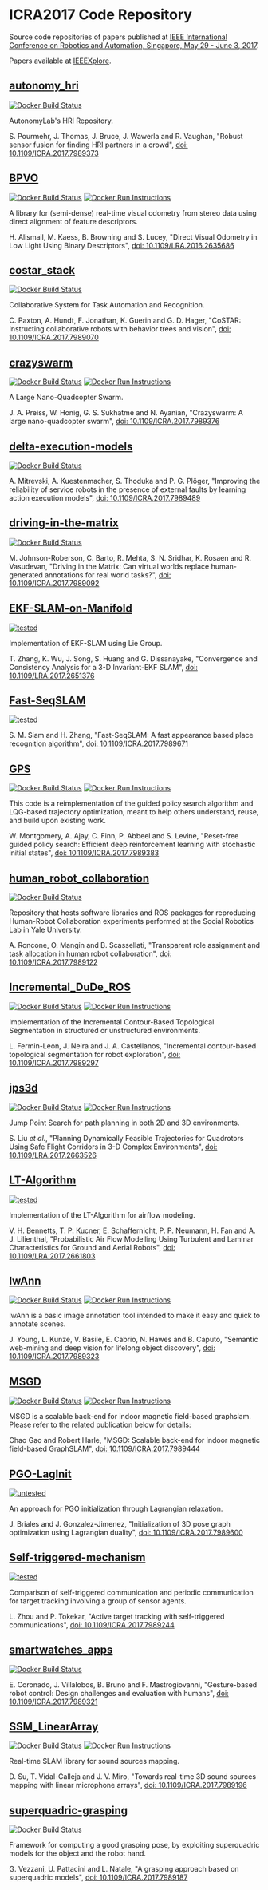 # ICRA2017 Code Repository

Source code repositories of papers published at [IEEE International Conference on Robotics and Automation, Singapore, May 29 - June 3, 2017](http://www.icra2017.org/).

Papers available at [IEEEXplore](https://ieeexplore.ieee.org/xpl/mostRecentIssue.jsp?punumber=7960754).

## [autonomy_hri](https://github.com/ICRA2017/autonomy_hri)

<!---
[![Docker logo](docker_not.png "Not running in Docker")](https://github.com/ICRA2017/autonomy_hri#run-in-docker)
-->
[![Docker Build Status](https://img.shields.io/docker/build/icra2017/autonomy_hri.svg)](https://hub.docker.com/r/icra2017/autonomy_hri/)

AutonomyLab's HRI Repository.

S. Pourmehr, J. Thomas, J. Bruce, J. Wawerla and R. Vaughan, "Robust sensor fusion for finding HRI partners in a crowd",
[doi: 10.1109/ICRA.2017.7989373](https://doi.org/10.1109/ICRA.2017.7989373)

## [BPVO](https://github.com/ICRA2017/bpvo)

<!---
[![Docker logo](docker_run_small.png "Run in Docker")](https://github.com/ICRA2017/bpvo#run-in-docker)
-->
[![Docker Build Status](https://img.shields.io/docker/build/icra2017/bpvo.svg)](https://hub.docker.com/r/icra2017/bpvo/)
[![Docker Run Instructions](https://img.shields.io/badge/docker-run-brightgreen.svg)](https://github.com/ICRA2017/bpvo#run-in-docker)

A library for (semi-dense) real-time visual odometry from stereo data using direct alignment of feature descriptors.

H. Alismail, M. Kaess, B. Browning and S. Lucey, "Direct Visual Odometry in Low Light Using Binary Descriptors", 
[doi: 10.1109/LRA.2016.2635686](https://doi.org/10.1109/LRA.2016.2635686)

## [costar_stack](https://github.com/ICRA2017/costar_stack)

<!---
[![Docker logo](docker_not.png "Not running in Docker")](https://github.com/ICRA2017/costar_stack#run-in-docker)
-->
[![Docker Build Status](https://img.shields.io/docker/build/icra2017/costar_stack.svg)](https://hub.docker.com/r/icra2017/costar_stack/)

Collaborative System for Task Automation and Recognition.

C. Paxton, A. Hundt, F. Jonathan, K. Guerin and G. D. Hager, "CoSTAR: Instructing collaborative robots with behavior trees and vision",
[doi: 10.1109/ICRA.2017.7989070](https://doi.org/10.1109/ICRA.2017.7989070)

## [crazyswarm](https://github.com/ICRA2017/crazyswarm)

<!---
[![Docker logo](docker_run_small.png "Run in Docker")](https://github.com/ICRA2017/crazyswarm#run-in-docker)
-->
[![Docker Build Status](https://img.shields.io/docker/build/icra2017/crazyswarm.svg)](https://hub.docker.com/r/icra2017/crazyswarm/)
[![Docker Run Instructions](https://img.shields.io/badge/docker-run-brightgreen.svg)](https://github.com/ICRA2017/crazyswarm#run-in-docker)

A Large Nano-Quadcopter Swarm.

J. A. Preiss, W. Honig, G. S. Sukhatme and N. Ayanian, "Crazyswarm: A large nano-quadcopter swarm",
[doi: 10.1109/ICRA.2017.7989376](https://doi.org/10.1109/ICRA.2017.7989376)

## [delta-execution-models](https://github.com/ICRA2017/delta-execution-models)

<!---
[![Docker logo](docker_not.png "Docker not available")](https://github.com/ICRA2017/delta-execution-models#run-in-docker)
-->
[![Docker Build Status](https://img.shields.io/docker/build/icra2017/delta-execution-models.svg)](https://hub.docker.com/r/icra2017/delta-execution-models/)

A. Mitrevski, A. Kuestenmacher, S. Thoduka and P. G. Plöger, "Improving the reliability of service robots in the presence of external faults by learning action execution models",
[doi: 10.1109/ICRA.2017.7989489](https://doi.org/10.1109/ICRA.2017.7989489)

## [driving-in-the-matrix](https://github.com/ICRA2017/driving-in-the-matrix)

<!---
[![Docker logo](docker_not.png "Not running in Docker")](https://github.com/ICRA2017/driving-in-the-matrix#run-in-docker)
-->
[![Docker Build Status](https://img.shields.io/docker/build/icra2017/driving-in-the-matrix.svg)](https://hub.docker.com/r/icra2017/driving-in-the-matrix/)

M. Johnson-Roberson, C. Barto, R. Mehta, S. N. Sridhar, K. Rosaen and R. Vasudevan, "Driving in the Matrix: Can virtual worlds replace human-generated annotations for real world tasks?",
[doi: 10.1109/ICRA.2017.7989092](https://doi.org/10.1109/ICRA.2017.7989092)

## [EKF-SLAM-on-Manifold](https://github.com/ICRA2017/EKF-SLAM-on-Manifold)

<!---
[![Matlab logo](Matlab_Logo.png "Tests")](https://github.com/ICRA2017/EKF-SLAM-on-Manifold#tests) 
-->
[![tested](https://img.shields.io/badge/matlab-tested-brightgreen.svg)](https://github.com/ICRA2017/EKF-SLAM-on-Manifold#tests)

Implementation of EKF-SLAM using Lie Group.

T. Zhang, K. Wu, J. Song, S. Huang and G. Dissanayake, "Convergence and Consistency Analysis for a 3-D Invariant-EKF SLAM",
[doi: 10.1109/LRA.2017.2651376](https://doi.org/10.1109/LRA.2017.2651376)

## [Fast-SeqSLAM](https://github.com/ICRA2017/Fast-SeqSLAM)

<!---
[![Matlab logo](Matlab_Logo.png "Tests")](https://github.com/ICRA2017/Fast-SeqSLAM#tests) 
-->
[![tested](https://img.shields.io/badge/matlab-tested-brightgreen.svg)](https://github.com/ICRA2017/Fast-SeqSLAM#tests)

S. M. Siam and H. Zhang, "Fast-SeqSLAM: A fast appearance based place recognition algorithm",
[doi: 10.1109/ICRA.2017.7989671](https://doi.org/10.1109/ICRA.2017.7989671)

## [GPS](https://github.com/ICRA2017/gps)

<!---
[![Docker logo](docker_run_small.png "Run in Docker")](https://github.com/ICRA2017/gps#run-in-docker)
-->
[![Docker Build Status](https://img.shields.io/docker/build/icra2017/gps.svg)](https://hub.docker.com/r/icra2017/gps/)
[![Docker Run Instructions](https://img.shields.io/badge/docker-run-brightgreen.svg)](https://github.com/ICRA2017/gps#run-in-docker)

This code is a reimplementation of the guided policy search algorithm and LQG-based trajectory optimization, meant to help others understand, reuse, and build upon existing work.

W. Montgomery, A. Ajay, C. Finn, P. Abbeel and S. Levine, "Reset-free guided policy search: Efficient deep reinforcement learning with stochastic initial states",
[doi: 10.1109/ICRA.2017.7989383](https://doi.org/10.1109/ICRA.2017.7989383)

## [human_robot_collaboration](https://github.com/ICRA2017/human_robot_collaboration)

<!---
[![Docker logo](docker_not.png "Not running in Docker")](https://github.com/ICRA2017/human_robot_collaboration#run-in-docker)
-->
[![Docker Build Status](https://img.shields.io/docker/build/icra2017/human_robot_collaboration.svg)](https://hub.docker.com/r/icra2017/human_robot_collaboration/)

Repository that hosts software libraries and ROS packages for reproducing Human-Robot Collaboration experiments performed at the Social Robotics Lab in Yale University.

A. Roncone, O. Mangin and B. Scassellati, "Transparent role assignment and task allocation in human robot collaboration",
[doi: 10.1109/ICRA.2017.7989122](https://doi.org/10.1109/ICRA.2017.7989122)

## [Incremental_DuDe_ROS](https://github.com/ICRA2017/Incremental_DuDe_ROS)

<!---
[![Docker logo](docker_run_small.png "Run in Docker")](https://github.com/ICRA2017/Incremental_DuDe_ROS#run-in-docker)
-->
[![Docker Build Status](https://img.shields.io/docker/build/icra2017/incremental_dude_ros.svg)](https://hub.docker.com/r/icra2017/incremental_dude_ros/)
[![Docker Run Instructions](https://img.shields.io/badge/docker-run-brightgreen.svg)](https://github.com/ICRA2017/Incremental_DuDe_ROS#run-in-docker)

Implementation of the Incremental Contour-Based Topological Segmentation in structured or unstructured environments. 

L. Fermin-Leon, J. Neira and J. A. Castellanos, "Incremental contour-based topological segmentation for robot exploration",
[doi: 10.1109/ICRA.2017.7989297](https://doi.org/10.1109/ICRA.2017.7989297)

## [jps3d](https://github.com/ICRA2017/jps3d)

<!---
[![Docker logo](docker_run_small.png "Run in Docker")](https://github.com/ICRA2017/jps3d#run-in-docker)
-->
[![Docker Build Status](https://img.shields.io/docker/build/icra2017/jps3d.svg)](https://hub.docker.com/r/icra2017/jps3d/)
[![Docker Run Instructions](https://img.shields.io/badge/docker-run-brightgreen.svg)](https://github.com/ICRA2017/jps3d#run-in-docker)

Jump Point Search for path planning in both 2D and 3D environments.

S. Liu *et al.*, "Planning Dynamically Feasible Trajectories for Quadrotors Using Safe Flight Corridors in 3-D Complex Environments",
[doi: 10.1109/LRA.2017.2663526](https://doi.org/10.1109/LRA.2017.2663526)

## [LT-Algorithm](https://github.com/ICRA2017/LT-Algorithm)

<!---
[![Matlab logo](Matlab_Logo.png "Tests")](https://github.com/ICRA2017/LT-Algorithm#tests)
-->
[![tested](https://img.shields.io/badge/matlab-tested-brightgreen.svg)](https://github.com/ICRA2017/LT-Algorithm#tests)

Implementation of the LT-Algorithm for airflow modeling.

V. H. Bennetts, T. P. Kucner, E. Schaffernicht, P. P. Neumann, H. Fan and A. J. Lilienthal, "Probabilistic Air Flow Modelling Using Turbulent and Laminar Characteristics for Ground and Aerial Robots",
[doi: 10.1109/LRA.2017.2661803](https://doi.org/10.1109/LRA.2017.2661803)

## [lwAnn](https://github.com/ICRA2017/lwAnn)

<!---
[![Docker logo](docker_run_small.png "Run in Docker")](https://github.com/ICRA2017/lwAnn#run-in-docker)
-->
[![Docker Build Status](https://img.shields.io/docker/build/icra2017/lwann.svg)](https://hub.docker.com/r/icra2017/lwann/)
[![Docker Run Instructions](https://img.shields.io/badge/docker-run-brightgreen.svg)](https://github.com/ICRA2017/lwann#run-in-docker)

lwAnn is a basic image annotation tool intended to make it easy and quick to annotate scenes. 

J. Young, L. Kunze, V. Basile, E. Cabrio, N. Hawes and B. Caputo, "Semantic web-mining and deep vision for lifelong object discovery",
[doi: 10.1109/ICRA.2017.7989323](http://doir.org/10.1109/ICRA.2017.7989323)

## [MSGD](https://github.com/ICRA2017/MSGD)

<!---
[![Docker logo](docker_run_small.png "Run in Docker")](https://github.com/ICRA2017/MSGD#run-in-docker)
-->
[![Docker Build Status](https://img.shields.io/docker/build/icra2017/msgd.svg)](https://hub.docker.com/r/icra2017/msgd/)
[![Docker Run Instructions](https://img.shields.io/badge/docker-run-brightgreen.svg)](https://github.com/ICRA2017/msgd#run-in-docker)

MSGD is a scalable back-end for indoor magnetic field-based graphslam. Please refer to the related publication below for details:

Chao Gao and Robert Harle, "MSGD: Scalable back-end for indoor magnetic field-based GraphSLAM",
[doi: 10.1109/ICRA.2017.7989444](https://doi.org/10.1109/ICRA.2017.7989444)

## [PGO-LagInit](https://github.com/ICRA2017/PGO-LagInit)

<!---
[![Matlab logo](Matlab_Logo.png "Tests")](https://github.com/ICRA2017/PGO-LagInit#tests)
-->
[![untested](https://img.shields.io/badge/matlab-untested-brightred.svg)](https://github.com/ICRA2017/PGO-LagInit#tests)

An approach for PGO initialization through Lagrangian relaxation.

J. Briales and J. Gonzalez-Jimenez, "Initialization of 3D pose graph optimization using Lagrangian duality",
[doi: 10.1109/ICRA.2017.7989600](https://doi.org/10.1109/ICRA.2017.7989600)

## [Self-triggered-mechanism](https://github.com/ICRA2017/Self-triggered-mechanism)

<!---
[![Matlab logo](Matlab_Logo.png "Tests")](https://github.com/ICRA2017/Self-triggered-mechanism#tests)
-->
[![tested](https://img.shields.io/badge/matlab-tested-brightgreen.svg)](https://github.com/ICRA2017/Self-triggered-mechanism#tests)

Comparison of self-triggered communication and periodic communication for target tracking involving a group of sensor agents.

L. Zhou and P. Tokekar, "Active target tracking with self-triggered communications",
[doi: 10.1109/ICRA.2017.7989244](https://doi.org/10.1109/ICRA.2017.7989244)

## [smartwatches_apps](https://github.com/ICRA2017/smartwatches_apps)

<!---
[![Docker logo](docker_not.png "Docker not available")](https://github.com/ICRA2017/smartwatches_apps#run-in-docker)
-->
[![Docker Build Status](https://img.shields.io/docker/build/icra2017/smartwatches_apps.svg)](https://hub.docker.com/r/icra2017/smartwatches_apps/)

E. Coronado, J. Villalobos, B. Bruno and F. Mastrogiovanni, "Gesture-based robot control: Design challenges and evaluation with humans",
[doi: 10.1109/ICRA.2017.7989321](https://doi.org/10.1109/ICRA.2017.7989321)

## [SSM_LinearArray](https://github.com/ICRA2017/SSM_LinearArray)

[![Docker Build Status](https://img.shields.io/docker/build/icra2017/ssm_lineararray.svg)](https://hub.docker.com/r/icra2017/ssm_lineararray/)
[![Docker Run Instructions](https://img.shields.io/badge/docker-run-brightgreen.svg)](https://github.com/ICRA2017/SSM_LinearArray#run-in-docker)

Real-time SLAM library for sound sources mapping.

D. Su, T. Vidal-Calleja and J. V. Miro, "Towards real-time 3D sound sources mapping with linear microphone arrays",
[doi: 10.1109/ICRA.2017.7989196](https://doi.org/10.1109/ICRA.2017.7989196)

## [superquadric-grasping](https://github.com/ICRA2017/superquadric-grasping)

<!---
[![Docker logo](docker_not.png "Docker not available")](https://github.com/ICRA2017/superquadric-grasping#run-in-docker)
-->
[![Docker Build Status](https://img.shields.io/docker/build/icra2017/superquadric-grasping.svg)](https://hub.docker.com/r/icra2017/superquadric-grasping/)

Framework for computing a good grasping pose, by exploiting superquadric models for the object and the robot hand.

G. Vezzani, U. Pattacini and L. Natale, "A grasping approach based on superquadric models",
[doi: 10.1109/ICRA.2017.7989187](https://doi.org/10.1109/ICRA.2017.7989187)
